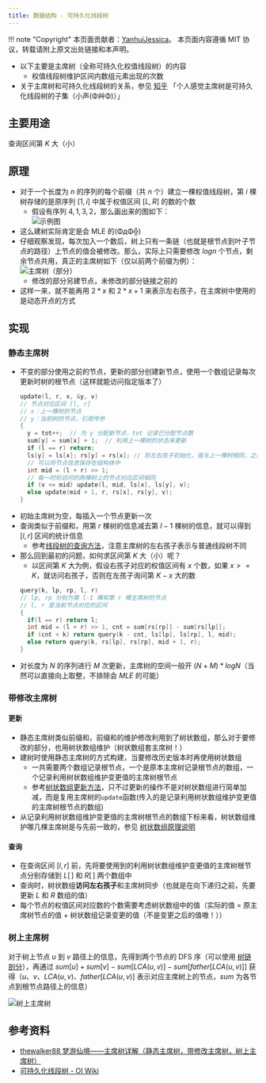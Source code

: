 ```yaml
---
title: 数据结构 - 可持久化线段树
---
```


!!! note "Copyright"
    本页面贡献者：[YanhuiJessica](https://github.com/YanhuiJessica)。
    本页面内容遵循 MIT 协议，转载请附上原文出处链接和本声明。

- 以下主要是主席树（全称可持久化权值线段树）的内容
    - 权值线段树维护区间内数组元素出现的次数
- 关于主席树和可持久化线段树的关系，参见 [知乎](https://www.zhihu.com/question/59195374) 「个人感觉主席树是可持久化线段树的子集（小声(Φ艸Φ)）」

## 主要用途

查询区间第 $K$ 大（小）

## 原理

- 对于一个长度为 $n$ 的序列的每个前缀（共 $n$ 个）建立一棵权值线段树，第 $i$ 棵树存储的是原序列 $[1,\,i]$ 中属于权值区间 $[L,\,R]$ 的数的个数
    - 假设有序列 ${4,1,3,2}$，那么画出来的图如下：<br>
![示例图](https://s1.ax1x.com/2020/05/20/YTyCfP.jpg)
- 这么建树实际肯定是会 MLE 的(ΦдΦ╬)
- 仔细观察发现，每次加入一个数后，树上只有一条链（也就是根节点到叶子节点的路径）上节点的值会被修改。那么，实际上只需要修改 $logn$ 个节点，剩余节点共用，真正的主席树如下（仅以前两个前缀为例）：<br>
![主席树（部分）](https://s1.ax1x.com/2020/05/18/YWvbtO.jpg)
    - 修改的部分另建节点，未修改的部分链接之前的
- 这样一来，就不能再用 $2*x$ 和 $2*x+1$ 来表示左右孩子，在主席树中使用的是动态开点的方式

## 实现

### 静态主席树

- 不变的部分使用之前的节点，更新的部分创建新节点，使用一个数组记录每次更新时树的根节点（这样就能访问指定版本了）
  ```c
  update(l, r, x, &y, v)
  // 节点对应区间 [l, r]
  // x：上一棵树的节点
  // y：当前树的节点，引用传参
  {
    y = tot++;  // 为 y 分配新节点，tot 记录已分配节点数
    sum[y] = sum[x] + 1;  // 利用上一棵树的状态来更新
    if (l == r) return;
    ls[y] = ls[x]; rs[y] = rs[x]; // 将左右孩子初始化，值与上一棵树相同，之后遇到更新就修改
    // 可以将节点信息保存在结构体中
    int mid = (l + r) >> 1;
    // 每一时刻访问的两棵树上的节点对应区间相同
    if (v <= mid) update(l, mid, ls[x], ls[y], v);
    else update(mid + 1, r, rs[x], rs[y], v);
  }
  ```
- 初始主席树为空，每插入一个节点更新一次
- 查询类似于前缀和，用第 $r$ 棵树的信息减去第 $l-1$ 棵树的信息，就可以得到 $[l,r]$ 区间的统计信息
    - 参考[线段树的查询方法](https://cuccs.github.io/acm-wiki/data-struct/segment-tree/#_6)，注意主席树的左右孩子表示与普通线段树不同
- 那么回到最初的问题，如何求区间第 $K$ 大（小）呢？
    - 以区间第 $K$ 大为例，假设右孩子对应的权值区间有 $x$ 个数，如果 $x >= K$，就访问右孩子，否则在左孩子询问第 $K - x$ 大的数
    ```c
    query(k, lp, rp, l, r)
    // lp, rp 分别为第 l-1 棵和第 r 棵主席树的节点
    // l, r 是当前节点对应的区间
    {
      if(l == r) return l;
      int mid = (l + r) >> 1, cnt = sum[rs[rp]] - sum[rs[lp]];
      if (cnt < k) return query(k - cnt, ls[lp], ls[rp], l, mid);
      else return query(k, rs[lp], rs[rp], mid + 1, r);
    }
    ```
- 对长度为 $N$ 的序列进行 $M$ 次更新，主席树的空间一般开 $(N+M)*logN$（当然可以直接向上取整，不排除会 $MLE$ 的可能）

### 带修改主席树

#### 更新

- 静态主席树类似前缀和，前缀和的维护修改利用到了树状数组，那么对于要修改的部分，也用树状数组维护（树状数组套主席树！）
- 建树时使用静态主席树的方式构建，当要修改历史版本时再使用树状数组
    - 一共需要两个数组记录根节点，一个是原本主席树记录根节点的数组，一个记录利用树状数组维护变更值的主席树根节点
    - 参考[树状数组更新方法](https://cuccs.github.io/acm-wiki/data-struct/fenwick-tree/#_3)，只不过更新的操作不是对树状数组进行简单加减，而是复用主席树的`update`函数(传入的是记录利用树状数组维护变更值的主席树根节点的数组)
- 从记录利用树状数组维护变更值的主席树根节点的数组下标来看，树状数组维护哪几棵主席树是与先前一致的，参见 [树状数组原理说明](https://cuccs.github.io/acm-wiki/data-struct/fenwick-tree/#_2)

#### 查询

- 在查询区间 $[l, r]$ 前，先将要使用到的利用树状数组维护变更值的主席树根节点分别存储到 $L[\,]$ 和 $R[\,]$ 两个数组中
- 查询时，树状数组**访问左右孩子**和主席树同步（也就是在向下递归之前，先要更新 $L$ 和 $R$ 数组的值）
- 每个节点的权值区间对应数的个数需要考虑树状数组中的值（实际的值 = 原主席树节点的值 + 树状数组记录变更的值（不是变更之后的值嗷！））

### 树上主席树

对于树上节点 $u$ 到 $v$ 路径上的信息，先得到两个节点的 DFS 序（可以使用 [树链剖分](https://cuccs.github.io/acm-wiki/data-struct/hld/#_4)），再通过 $sum[u] + sum[v] - sum[LCA(u,\,v)] - sum[father[LCA(u,\,v)]]$ 获得（$u$、$v$、$LCA(u,\,v)$、$father[LCA(u,\,v)]$ 表示对应主席树上的节点，$sum$ 为各节点到根节点路径上的信息）

![树上主席树](https://s1.ax1x.com/2020/05/18/YhHGRA.jpg)

## 参考资料

- [thewalker88 梦游仙境——主席树详解（静态主席树，带修改主席树，树上主席树）](https://blog.csdn.net/thewalker88/article/details/79234108)
- [可持久化线段树 - OI Wiki](https://oi-wiki.org/ds/persistent-seg/)
